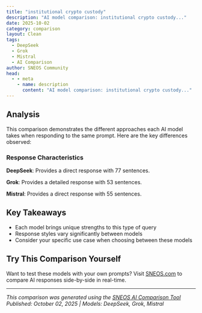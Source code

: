 ```yaml
---
title: "institutional crypto custody"
description: "AI model comparison: institutional crypto custody..."
date: 2025-10-02
category: comparison
layout: Clean
tags:
  - DeepSeek
  - Grok
  - Mistral
  - AI Comparison
author: SNEOS Community
head:
  - - meta
    - name: description
      content: "AI model comparison: institutional crypto custody..."
---
```


<ChatComparison
  title="institutional crypto custody"
  prompt="institutional crypto custody"
  :responses='{
    "DeepSeek": "Of course. **Institutional Crypto Custody** refers to the specialized storage and safeguarding of digital assets (like Bitcoin, Ethereum, and other cryptocurrencies) for large organizations, such as hedge funds, asset managers, corporations, banks, and family offices.\n\nIt is fundamentally different from the \u0022self-custody\u0022 used by individuals (e.g., storing crypto on a Ledger or Trezor hardware wallet). Institutional custody is about meeting the rigorous security, regulatory, and operational standards that these large entities require.\n\nHere\u2019s a comprehensive breakdown of what institutional crypto custody entails.\n\n---\n\n### 1. Core Differences: Institutional vs. Retail Custody\n\n| Feature | Retail Custody (Self-Custody) | Institutional Custody |\n| :--- | :--- | :--- |\n| **Security Model** | Single user responsibility; private key held by individual. | **Multi-layered, multi-signature schemes.** No single person can access funds. |\n| **Liability** | User is solely responsible for loss; no insurance. | Custodian is liable; assets are typically insured against theft and hacking. |\n| **Regulatory Compliance** | Minimal to none. | Strict adherence to regulations (e.g., NYDFS BitLicense, SOC 2 Type II, ISO 27001). |\n| **Operational Workflow** | Manual; one person initiates and approves transactions. | Segregation of duties. Requires multiple authorized personnel to approve transactions. |\n| **Asset Support** | Limited to popular assets. | Wide range of assets, including major cryptocurrencies, DeFi tokens, and often staking services. |\n\n---\n\n### 2. Key Features of an Institutional-Grade Custodian\n\nInstitutions don\u0027t just need a vault; they need a full-service financial partner.\n\n*   **Cold Storage \u0026 Multi-Signature Wallets:** The vast majority of assets are held in \u0022cold storage\u0022 (offline, air-gapped systems). Access requires multiple private keys, which are distributed among several authorized employees or across different geographic locations.\n*   **Regulatory Compliance \u0026 Licensing:** They are licensed and regulated by financial authorities (e.g., New York Department of Financial Services (NYDFS) in the US, BaFin in Germany, FCA in the UK). This provides legal recourse and ensures operational standards.\n*   **Insurance:** Assets are insured against theft, both internal and external (e.g., hacking, employee collusion). This is a non-negotiable requirement for most institutions.\n*   **Audits \u0026 Proof of Reserves:** Regular third-party audits (like SOC 2) verify security controls. They also provide **Proof of Reserves**, cryptographically proving they hold the assets they claim to hold on behalf of their clients.\n*   **Robust Governance \u0026 Workflows:** Features like role-based access controls, transaction approval policies (e.g., 2-of-3 signatures required), and whitelisting of withdrawal addresses are standard.\n*   **Secure Staking \u0026 DeFi Services:** For institutions looking to generate yield, custodians offer secure, integrated staking services and access to DeFi protocols without moving assets out of custody.\n*   **Reporting \u0026 Integration:** They provide detailed reporting for accounting, auditing, and tax purposes. APIs allow integration with portfolio management software, trading desks, and other financial systems.\n\n---\n\n### 3. The \u0022Hot Wallet\u0022 vs. \u0022Cold Storage\u0022 Balance\n\nInstitutional custodians use a hybrid model:\n\n*   **Cold Storage (Custody Vault):** The primary, ultra-secure repository for the bulk of assets (e.g., 95-98%). It\u0027s offline and inaccessible to the internet, making it nearly impervious to remote attacks.\n*   **Hot Wallet (Operational Wallet):** A small portion of assets (e.g., 2-5%) is kept in an online \u0022hot wallet\u0022 to facilitate rapid withdrawals, trading, and transaction fees. This wallet is still heavily protected with multi-signature controls.\n\n---\n\n### 4. Leading Institutional Custody Providers\n\nThe market has matured significantly, with both native crypto companies and traditional finance giants entering the space.\n\n*   **Coinbase Custody (Now Coinbase Institutional):** One of the largest and earliest, regulated by NYDFS, and offers a comprehensive suite of services including staking.\n*   **BitGo:** A pioneer in the multi-signature wallet and a leader in institutional custody, also regulated and insured.\n*   **Anchorage Digital:** A federally chartered digital asset bank in the US, known for its security architecture and governance features.\n*   **Fidelity Digital Assets:** The crypto arm of the financial services giant Fidelity, offering custody and trading services to a broad institutional client base.\n*   **Komainu:** A joint venture between Nomura, Ledger, and CoinShares, focusing on institutional custody.\n*   **Gemini Custody:** Operated by the Winklevoss twins\u0027 Gemini exchange, regulated by NYDFS.\n\n---\n\n### 5. Why is Institutional Custody So Critical?\n\n1.  **Risk Mitigation:** It transfers the immense technical risk of managing private keys from the institution to a specialized, insured expert.\n2.  **Unlocking Institutional Capital:** Before robust custody solutions existed, most regulated institutions were legally prohibited from investing in crypto due to \u0022safekeeping\u0022 rules. Custody solves this problem.\n3.  **Building Trust:** It provides the foundational trust layer necessary for the development of other financial products, such as Bitcoin ETFs (which all rely on an institutional custodian).\n4.  **Operational Efficiency:** It streamlines back-office operations, reporting, and compliance, allowing institutions to focus on their core strategy (e.g., trading, investing).\n\n### Conclusion\n\nInstitutional crypto custody is the essential **plumbing** of the digital asset economy. It is the secure, regulated, and insured foundation that allows traditional finance to confidently participate in the crypto space. Without it, the trillions of dollars of institutional capital would remain on the sidelines.",
    "Grok": "Institutional crypto custody refers to the secure storage and management of cryptocurrencies and digital assets on behalf of institutional investors, such as hedge funds, family offices, asset managers, and other large-scale financial entities. Unlike individual investors who may store their crypto in personal wallets, institutional custody solutions are designed to meet the stringent security, compliance, and operational needs of organizations handling significant amounts of digital assets.\n\n### Key Features of Institutional Crypto Custody:\n1. **Enhanced Security**:\n   - Institutional custodians use advanced security measures such as multi-signature wallets, cold storage (offline storage of private keys), hardware security modules (HSMs), and biometric authentication.\n   - They implement robust cybersecurity protocols to protect against hacks and unauthorized access.\n   - Physical security for data centers or facilities storing private keys is also a priority.\n\n2. **Regulatory Compliance**:\n   - Institutional custodians often adhere to strict regulatory standards, such as Anti-Money Laundering (AML) and Know Your Customer (KYC) requirements.\n   - Many are licensed or registered with relevant financial authorities, providing assurance to institutions about legal compliance.\n\n3. **Insurance Coverage**:\n   - Reputable custodians often offer insurance to protect against losses due to theft, hacks, or operational errors, giving institutions peace of mind when entrusting their assets.\n\n4. **Scalability and Infrastructure**:\n   - Institutional custody solutions are built to handle large volumes of assets and complex operational requirements, such as managing funds across multiple blockchain networks and integrating with trading platforms.\n   - They often provide APIs for seamless integration into an institution\u2019s existing systems.\n\n5. **Access Controls and Governance**:\n   - Custodians offer features like role-based access control, multi-party approvals for transactions, and audit trails to ensure transparency and accountability.\n   - Some provide decentralized or self-custody options while still offering institutional-grade security.\n\n6. **Support for Multiple Assets**:\n   - Beyond Bitcoin and Ethereum, institutional custodians typically support a wide range of cryptocurrencies, tokens, and even NFTs, catering to diversified portfolios.\n\n### Why Institutional Crypto Custody is Important:\n- **Risk Mitigation**: Institutions handle large sums of money, and the loss of private keys or a security breach could result in catastrophic losses. Custodians minimize these risks.\n- **Market Entry**: Many institutions are hesitant to enter the crypto market due to security and regulatory concerns. Custody solutions provide a trusted bridge to participate in the space.\n- **Operational Efficiency**: Custodians manage the technical complexities of crypto storage, allowing institutions to focus on investment strategies rather than infrastructure.\n\n### Types of Custody Solutions:\n1. **Third-Party Custody**:\n   - A trusted third-party provider manages the assets on behalf of the institution. Examples include services like Coinbase Custody, BitGo, and Gemini Custody.\n   - Benefits: Offloads responsibility for security and infrastructure.\n   - Drawbacks: Institutions must trust the custodian with their assets.\n\n2. **Self-Custody with Institutional Tools**:\n   - Institutions manage their own assets using enterprise-grade tools and hardware provided by custody solution providers.\n   - Benefits: Greater control over assets.\n   - Drawbacks: Requires in-house expertise and resources.\n\n3. **Qualified Custodians**:\n   - Some jurisdictions require institutions to use \u0022qualified custodians\u0022 (as defined by regulations like the U.S. SEC\u2019s custody rule) for holding client assets. These custodians meet specific standards of operation and oversight.\n\n### Prominent Institutional Crypto Custody Providers:\n- **Coinbase Custody**: Offers secure storage, insurance, and integration with trading services for institutional clients.\n- **BitGo**: Known for multi-signature wallets and a focus on security; serves many large crypto funds.\n- **Gemini Custody**: Provides cold storage and compliance-focused solutions, with insurance coverage.\n- **Fidelity Digital Assets**: A major traditional finance player offering custody and trading services for institutions.\n- **Anchorage Digital**: A federally chartered crypto bank providing custody, staking, and governance services.\n- **Fireblocks**: A platform focused on secure asset transfers and custody with multi-party computation (MPC) technology.\n\n### Challenges in Institutional Crypto Custody:\n- **Regulatory Uncertainty**: Crypto regulations vary widely by jurisdiction, and custodians must navigate a complex and evolving landscape.\n- **Cybersecurity Risks**: Despite robust security, the crypto space remains a target for sophisticated attacks.\n- **Cost**: High-quality custody services can be expensive, especially for smaller institutions.\n- **Counterparty Risk**: Relying on a third-party custodian introduces the risk of mismanagement or insolvency.\n\n### Conclusion:\nInstitutional crypto custody is a critical component of the growing adoption of cryptocurrencies by traditional financial institutions. It provides the necessary security, compliance, and infrastructure for large players to confidently enter the crypto market. As the industry matures, custody solutions are likely to become even more sophisticated, incorporating innovations like decentralized custody, advanced encryption, and deeper regulatory alignment. If you\u0027re considering institutional custody, evaluating providers based on security track record, insurance offerings, and regulatory status is essential. Let me know if you\u0027d like a deeper dive into any specific provider or aspect of custody!",
    "Mistral": "Institutional crypto custody refers to the secure storage and management of cryptocurrencies and digital assets for institutional investors, such as hedge funds, asset managers, and other financial institutions. Unlike individual investors who might use personal wallets or consumer-grade services, institutional investors require more robust, secure, and compliant solutions to handle large volumes of digital assets.\n\n### Key Features of Institutional Crypto Custody:\n\n1. **Security**:\n   - **Cold Storage**: Assets are stored offline to minimize the risk of hacking.\n   - **Multi-Signature Wallets**: Require multiple private keys to authorize transactions, adding an extra layer of security.\n   - **Hardware Security Modules (HSMs)**: Specialized hardware devices used to securely generate, store, and manage cryptographic keys.\n\n2. **Compliance**:\n   - **Regulatory Compliance**: Adherence to regulations such as Know Your Customer (KYC), Anti-Money Laundering (AML), and other financial regulations.\n   - **Audit Trails**: Detailed records of all transactions and activities for regulatory and internal audits.\n\n3. **Insurance**:\n   - **Asset Insurance**: Coverage against theft, loss, or damage to digital assets.\n   - **Cyber Insurance**: Protection against cyber-attacks and other digital threats.\n\n4. **Scalability**:\n   - **High Throughput**: Ability to handle large volumes of transactions and assets.\n   - **Flexibility**: Support for a wide range of digital assets and blockchain protocols.\n\n5. **Integration**:\n   - **API Access**: Seamless integration with trading platforms, exchanges, and other financial systems.\n   - **Custom Solutions**: Tailored services to meet the specific needs of institutional clients.\n\n6. **Customer Support**:\n   - **24/7 Support**: Round-the-clock customer service to address any issues promptly.\n   - **Dedicated Account Managers**: Personalized support for institutional clients.\n\n### Major Players in Institutional Crypto Custody:\n\n1. **Coinbase Custody**:\n   - Offers secure storage, insurance, and regulatory compliance.\n   - Supports a wide range of digital assets.\n\n2. **BitGo**:\n   - Provides multi-signature wallets, insurance, and regulatory compliance.\n   - Supports over 200 digital assets.\n\n3. **Fidelity Digital Assets**:\n   - Offers enterprise-grade security, insurance, and compliance.\n   - Focuses on institutional clients with high-value assets.\n\n4. **Gemini Custody**:\n   - Provides secure storage, insurance, and regulatory compliance.\n   - Supports a variety of digital assets and offers 24/7 customer support.\n\n5. **Anchorage**:\n   - Offers advanced security features, insurance, and regulatory compliance.\n   - Supports a wide range of digital assets and blockchain protocols.\n\n### Benefits of Institutional Crypto Custody:\n\n1. **Enhanced Security**:\n   - Advanced security measures protect against theft and cyber-attacks.\n\n2. **Regulatory Compliance**:\n   - Ensures adherence to financial regulations, reducing legal risks.\n\n3. **Insurance Coverage**:\n   - Provides financial protection against loss or theft.\n\n4. **Scalability and Flexibility**:\n   - Supports large volumes of transactions and a variety of digital assets.\n\n5. **Integration and Support**:\n   - Seamless integration with other financial systems and dedicated customer support.\n\n### Challenges:\n\n1. **Regulatory Uncertainty**:\n   - Varying regulations across different jurisdictions can complicate compliance.\n\n2. **Technological Complexity**:\n   - Managing and securing digital assets requires advanced technological solutions.\n\n3. **Market Volatility**:\n   - The volatile nature of cryptocurrencies can impact the value of assets held in custody.\n\n4. **Insurance Costs**:\n   - High insurance premiums can be a significant cost for institutional clients.\n\nInstitutional crypto custody is a critical component of the growing digital asset ecosystem, providing the security, compliance, and scalability needed for institutional investors to participate in the cryptocurrency market."
  }'
  published-date="10:35"
/>

## Analysis

This comparison demonstrates the different approaches each AI model takes when responding to the same prompt. Here are the key differences observed:

### Response Characteristics

**DeepSeek**: Provides a direct response with 77 sentences. 

**Grok**: Provides a detailed response with 53 sentences. 

**Mistral**: Provides a direct response with 55 sentences. 

## Key Takeaways

- Each model brings unique strengths to this type of query
- Response styles vary significantly between models
- Consider your specific use case when choosing between these models

## Try This Comparison Yourself

Want to test these models with your own prompts? Visit [SNEOS.com](https://sneos.com) to compare AI responses side-by-side in real-time.

---

*This comparison was generated using the [SNEOS AI Comparison Tool](https://sneos.com)*
*Published: October 02, 2025 | Models: DeepSeek, Grok, Mistral*

